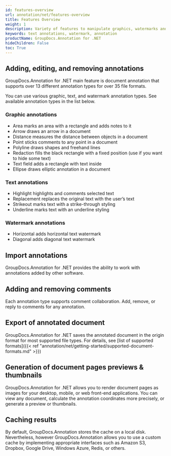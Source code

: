 ```yaml
---
id: features-overview
url: annotation/net/features-overview
title: Features Overview
weight: 1
description: Variety of features to manipulate graphics, watermarks and text annotations
keywords: text annotations, watermark, annotation
productName: GroupDocs.Annotation for .NET
hideChildren: False
toc: True
---
```

## Adding, editing, and removing annotations

GroupDocs.Annotation for .NET main feature is document annotation that supports over 13 different annotation types for over 35 file formats.

You can use various graphic, text, and watermark annotation types. See available annotation types in the list below.

### Graphic annotations

*   Area marks an area with a rectangle and adds notes to it
*   Arrow draws an arrow in a document
*   Distance measures the distance between objects in a document
*   Point sticks comments to any point in a document
*   Polyline draws shapes and freehand lines
*   Redaction fills the black rectangle with a fixed position (use if you want to hide some text)
*   Text field adds a rectangle with text inside
*   Ellipse draws elliptic annotation in a document

### Text annotations

*   Highlight highlights and comments selected text
*   Replacement replaces the original text with the user’s text
*   Strikeout marks text with a strike-through styling
*   Underline marks text with an underline styling

### Watermark annotations

*   Horizontal adds horizontal text watermark
*   Diagonal adds diagonal text watermark

## Import annotations

GroupDocs.Annotation for .NET provides the ability to work with annotations added by other software.

## Adding and removing comments

Each annotation type supports comment collaboration. Add, remove, or reply to comments for any annotation.

## Export of annotated document

GroupDocs.Annotation for .NET saves the annotated document in the origin format for most supported file types. For details, see [list of supported formats]({{< ref "annotation/net/getting-started/supported-document-formats.md" >}})

## Generation of document pages previews & thumbnails

GroupDocs.Annotation for .NET allows you to render document pages as images for your desktop, mobile, or web front-end applications. You can view any document, calculate the annotation coordinates more precisely, or generate a preview or thumbnails.

## Caching results

By default, GroupDocs.Annotation stores the cache on a local disk. 
Nevertheless, however GroupDocs.Annotation allows you to use a custom cache by implementing appropriate interfaces such as Amazon S3, Dropbox, Google Drive, Windows Azure, Redis, or others.
